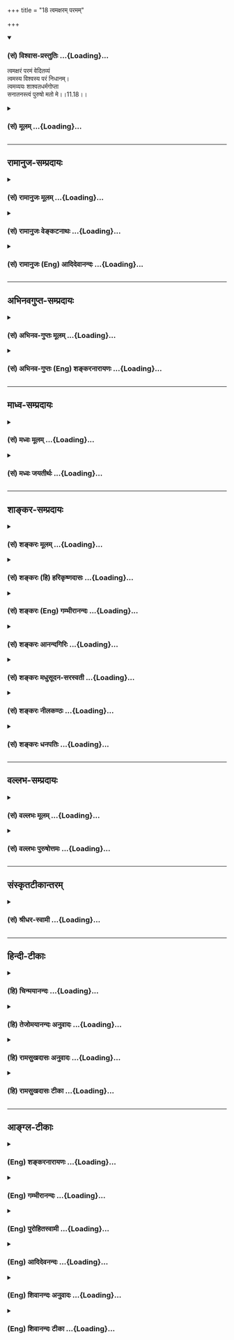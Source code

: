 +++
title = "18 त्वमक्षरम् परमम्"

+++
<div class="js_include" newlevelforh1="3" title="(सं) विश्वास-प्रस्तुतिः" unfilled url="/purANam/mahAbhAratam/06-bhIShma-parva/02-bhagavad-gItA-parva/saMskRtam/vishvAsa-prastutiH/11_vishva-rUpa-darshana/18_tvamaxaram_parama.md">
<details open><summary><h3>(सं) विश्वास-प्रस्तुतिः ...{Loading}...</h3></summary>

त्वमक्षरं परमं वेदितव्यं  
त्वमस्य विश्वस्य परं निधानम्।  
त्वमव्ययः शाश्वतधर्मगोप्ता  
सनातनस्त्वं पुरुषो मतो मे।।11.18।।
</details>
</div>
<div class="js_include collapsed" newlevelforh1="3" title="(सं) मूलम्" unfilled url="/purANam/mahAbhAratam/06-bhIShma-parva/02-bhagavad-gItA-parva/saMskRtam/mUlam/11_vishva-rUpa-darshana/18_tvamaxaram_parama.md">
<details><summary><h3>(सं) मूलम् ...{Loading}...</h3></summary>

त्वमक्षरं परमं वेदितव्यं  
त्वमस्य विश्वस्य परं निधानम्।  
त्वमव्ययः शाश्वतधर्मगोप्ता  
सनातनस्त्वं पुरुषो मतो मे।।11.18।।
</details>
</div>


_________________
## रामानुज-सम्प्रदायः
<div class="js_include collapsed" newlevelforh1="3" title="(सं) रामानुजः मूलम्" unfilled url="/purANam/mahAbhAratam/06-bhIShma-parva/02-bhagavad-gItA-parva/saMskRtam/rAmAnujaH/mUlam/11_vishva-rUpa-darshana/18_tvamaxaram_parama.md">
<details><summary><h3>(सं) रामानुजः मूलम् ...{Loading}...</h3></summary>

।।11.18।। उपनिषत्सुद्वे विद्ये वेदितव्ये (मु0 उ₀ 1।1।4) इत्यादिषु
वेदितव्यतया निर्दिष्टं **परमम् अक्षरं त्वम्** एव। **अस्य विश्वस्य परं
निधानं** विश्वस्य अस्य परमाधारभूतः **त्वम्** एव; **त्वम् अव्ययः**
व्ययंरहितः; यत्स्वरूपो यद्गुणो यद्विभवश्च त्वं तेन एव रूपेण सर्वदा
अवतिष्ठसे; **शाश्वतधर्मगोप्ता** शाश्वतस्य नित्यस्य वैदिकस्य धर्मस्य
एवमादिभिः अवतारैः त्वम् एव गोप्ता। **सनातनः त्वं पुरुषो मतो
मे**वेदामहेतं पुरुषं महान्तम् (तै. आ. 3।12।7)परात्परं पुरुषम् (मु0 उ₀
3।2।8) इत्यादिषु उदितः सनातनपुरुषः त्वम् एव इति मे मतो
ज्ञातः। ,यदुकुलतिलकः त्वम् एवंभूत इदानीं साक्षात्कृतो मया इत्यर्थः।

</details>
</div>
<div class="js_include collapsed" newlevelforh1="3" title="(सं) रामानुजः वेङ्कटनाथः" unfilled url="/purANam/mahAbhAratam/06-bhIShma-parva/02-bhagavad-gItA-parva/saMskRtam/rAmAnujaH/venkaTanAthaH/11_vishva-rUpa-darshana/18_tvamaxaram_parama.md">
<details><summary><h3>(सं) रामानुजः वेङ्कटनाथः ...{Loading}...</h3></summary>

  
  
।।11.18।। त्वमक्षरमिति। त्वमक्षरम् इत्यादिना
भगवत्प्रभावदर्शनादेवमक्षरवेदितव्याव्ययसनातनपुरुषादिशब्दैर्मुण्डकोपनिषदादिस्मारणमित्यभिप्रायेणाह
-- उपनिषत्स्विति। निर्दिष्टमिति -- अथ परा यया तदक्षरमधिगम्यते
\[मुं.उ.1।9।5\] इत्यादिनेति शेषः। विष्णुसंज्ञं सर्वाधारं धाम्
इत्याद्यनुसन्धानेनाह -- विश्वस्यास्य परमाधारभूत इति। निधीयतेऽस्मिन्निति
निधानम् निधानानामपि निधानत्वात्परं निधानम्। आधारभूतं विश्वस्य
इत्याद्युक्तजीवव्यवच्छेदार्थः परशब्दः। भूतमात्राः
प्रज्ञामात्रास्वर्पिताः। प्रज्ञामात्राः प्राणेऽर्पिताः \[कौ.उ.3।9\] इति
हि श्रूयते। अनन्याधारत्वाय परमशब्देन व्याक्रिया। अव्ययशब्देन तदव्ययम्
\[मुं.उ.1।1।6\] अनन्तमव्ययं कविम् \[म.ना.9।6\] इत्यादिकं स्मारितम्।
स्वरूपस्य गुणस्य विभवस्य वा यदा कदाचित्प्रच्युतिर्हि व्ययः स
सर्वोऽप्यस्य नास्तीत्यविशेषिताव्ययशब्देनोच्यते; दृश्यमानाकारानुवादित्वं
शब्दनिर्दिष्टविशेषकत्वादव्ययशब्दस्य
जीवादिसाधारणस्वरूपमात्रनित्यतोक्तावतिशयाभावादित्यभिप्रायेणाह --
यत्स्वरूपो यद्गुणो यद्विभवश्चेति। अत्र विभवशब्देन नित्यविभूतिर्विवक्षिता
विभूतियुगलविवक्षायां तु द्रव्यस्वरूपस्यान्यूनानतिरिक्तत्वमात्रमिह
विवक्षितमिति भाव्यम्। शश्वद्भवः शाश्वतः। शाश्वतत्वे हेतुः
नित्यागममूलत्वमित्यभिप्रायेण -- वैदिकस्येत्युक्तम्। नारायणः
शाश्वतधर्मगोप्ता इत्यादिष्वपि वैदिक एव विशेषधर्म उच्यत इत्यभिप्रायः।
प्रत्यक्षशास्त्राभ्यामवगतोऽयमर्थ उच्यत इत्यभिप्रायेण --
एवमादिभिरवतारैरित्युक्तम्। पुरुषविषयेण
श्रुतिद्वयेनोपास्यत्वप्राप्यत्वप्रदर्शनम्। आदिशब्देन येनाक्षरं पुरुषं
वेद सत्यम् \[मुं.उ.1।2।13\] इत्यादिकं क्रोडीकृतम्। सनातनशब्देन
सत्यशब्दोपबृंहणम्। मतः इति स्वाभिमानमात्रप्रतीतिव्युदासायाहज्ञात इति।
अत्र श्लोकेत्वम् इति प्राचीनमांसचक्षुःप्रतिपन्नाकारानुवादः। शेषेण तु
दिव्यचक्षुर्लाभसाक्षात्कृताकारकथनम्। प्रभावमात्रज्ञानस्य प्रागेव
सिद्धत्वादित्यभिप्रायेणाहयदुकुलेति। मतशब्दोऽत्र सामान्यरूपःपश्यामि
इत्युक्तसाक्षात्काराख्यविशेषपर्यवसित इत्यभिप्रायेण -- इदानीं साक्षात्कृत
इत्युक्तम्।  
  

</details>
</div>
<div class="js_include collapsed" newlevelforh1="3" title="(सं) रामानुजः (Eng) आदिदेवानन्दः" unfilled url="/purANam/mahAbhAratam/06-bhIShma-parva/02-bhagavad-gItA-parva/saMskRtam/rAmAnujaH/english/AdidevAnandaH/11_vishva-rUpa-darshana/18_tvamaxaram_parama.md">
<details><summary><h3>(सं) रामानुजः (Eng) आदिदेवानन्दः ...{Loading}...</h3></summary>

11.18 You alone are the Supreme 'Imperishable Person' indicated as that
which ought to be realised in such Upanisadic passages as: 'Two sciences
are to be known' (Mun. U., 1.1.4). You alone are the 'Supreme
Substratum' of the universe, i.e., supreme support of this universe. You
are 'immutable', namely, not liable to mutation. Whatever might be your
attributes and divine manifestations, You remain unchanged in Your form.
You alone are the guardian of 'the eternal law' - You who protect the
eternal Dharma of the Veda by incarnations like this. I know you are the
everlasting Person. I know You are the eternal Person, described in such
passages as, 'I know this great Purusa' (Tai. A., 3.12.7) and 'Person
who is higher than the high' (Mun. U., 3.2.8). You, who were till now
known to me as the most distinguished of the race of Yadu, have been
realised by me now through direct perception as of this nature, i.e., of
a nature unknown to me before. Such is the meaning.

</details>
</div>


_________________
## अभिनवगुप्त-सम्प्रदायः
<div class="js_include collapsed" newlevelforh1="3" title="(सं) अभिनव-गुप्तः मूलम्" unfilled url="/purANam/mahAbhAratam/06-bhIShma-parva/02-bhagavad-gItA-parva/saMskRtam/abhinava-guptaH/mUlam/11_vishva-rUpa-darshana/18_tvamaxaram_parama.md">
<details><summary><h3>(सं) अभिनव-गुप्तः मूलम् ...{Loading}...</h3></summary>

।।11.18।। समनन्तरेणाध्यायेन य एवार्थ उक्तस्तमेव प्रत्यक्षीकर्तुमर्जुनः
पृच्छति +++(S;N;K [n] add स एव चायमुद्यमः after पृच्छति)+++। यो
ह्युपदेशक्रमेणार्थोऽवगतः स एव प्रत्यक्षसंविदोपारुह्यमाणः स्फुटीभवति।
तदर्थमेवेमे उक्तिप्रत्युक्ती उच्येते -- त्वमक्षरमिति।
सात्वतधर्मगोप्तेति। सत् सत्यं क्रियाज्ञानयोरुभयोरपि भेदाप्रतिभासात्मकं
तथा,+++(S;;N;K [n] add परमगुरौ महादेवेऽर्पणम् before तथा See Ag. XII; 11
and our note No. 13 thereon)+++ सत्तात्मकं प्रकाशरूपं +++(S;K [n] प्रकाशशीलम्)+++
तत्त्वं विद्यते येषां ते सात्वताः। तेषां धर्मः अनवरतग्रहणसंन्यासपरत्वात्
सृष्टिसंहारविषयः सकलमार्गोत्तीर्णः; तं गोपायत्रे। एतदेवात्राध्याये
रहस्यं प्रायशो देवीस्तोत्रविवृतौ मयप्रकाशितम्। तत् सहृदयैः सोपदेशैः
स्वयमेवावगम्यते इति किं पुनः पुनः स्फुटतरप्रकाशनवाचालतया।

</details>
</div>
<div class="js_include collapsed" newlevelforh1="3" title="(सं) अभिनव-गुप्तः (Eng) शङ्करनारायणः" unfilled url="/purANam/mahAbhAratam/06-bhIShma-parva/02-bhagavad-gItA-parva/saMskRtam/abhinava-guptaH/english/shankaranArAyaNaH/11_vishva-rUpa-darshana/18_tvamaxaram_parama.md">
<details><summary><h3>(सं) अभिनव-गुप्तः (Eng) शङ्करनारायणः ...{Loading}...</h3></summary>

11.18 Tvam aksaram etc. Guardian of the pious acts of the Satvatas.
Satvatas are the same as the Satvatas i.e. those who are established in
the Truth that does not take cognizance of any difference between the
Action (11.Spanda) and the Consciousness; the Truth which is nothing but
Existentiality and is in the form of Awarenes. Their pious act is that
act \[of meditation\] of theirs which - on account of its being
continously engaged in the process of undertaking and rejecting
\[things\] - consists of the act of emanation and absorption, and is the
most superior of all the paths \[leading to salvation\]. The Lord
protects that pious act. This is the secret in this chapter and it has
been made almost clear by me (11.Ag.) in my (11.Ag.'s) Vivrti
(11.Commentary) on the Devistotra (11.Goddess-Hymn). That is
self-evident to the learned readers, with critical accuman, and
initiation. Hence, why to take recourse to the verbiage of explaining
again and again what is already known very clearly.

</details>
</div>


_________________
## माध्व-सम्प्रदायः
<div class="js_include collapsed" newlevelforh1="3" title="(सं) मध्वः मूलम्" unfilled url="/purANam/mahAbhAratam/06-bhIShma-parva/02-bhagavad-gItA-parva/saMskRtam/madhvaH/mUlam/11_vishva-rUpa-darshana/18_tvamaxaram_parama.md">
<details><summary><h3>(सं) मध्वः मूलम् ...{Loading}...</h3></summary>

।।11.18।। Sri Madhvacharya did not comment on this sloka.

</details>
</div>
<div class="js_include collapsed" newlevelforh1="3" title="(सं) मध्वः जयतीर्थः" unfilled url="/purANam/mahAbhAratam/06-bhIShma-parva/02-bhagavad-gItA-parva/saMskRtam/madhvaH/jayatIrthaH/11_vishva-rUpa-darshana/18_tvamaxaram_parama.md">
<details><summary><h3>(सं) मध्वः जयतीर्थः ...{Loading}...</h3></summary>

।।11.18।। Sri Jayatirtha did not comment on this sloka.

</details>
</div>


_________________
## शाङ्कर-सम्प्रदायः
<div class="js_include collapsed" newlevelforh1="3" title="(सं) शङ्करः मूलम्" unfilled url="/purANam/mahAbhAratam/06-bhIShma-parva/02-bhagavad-gItA-parva/saMskRtam/shankaraH/mUlam/11_vishva-rUpa-darshana/18_tvamaxaram_parama.md">
<details><summary><h3>(सं) शङ्करः मूलम् ...{Loading}...</h3></summary>

।।11.18।। --,**त्वम् अक्षरं** न क्षरतीति; **परमं** ब्रह्म **वेदितव्यं**
ज्ञातव्यं मुमुक्षुभिः। **त्वम् अस्य विश्वस्य** समस्तस्य जगतः **परं**
प्रकृष्टं **निधानं** निधीयते अस्मिन्निति निधानं परः आश्रयः इत्यर्थः।
किञ्च; **त्वम् अव्ययः** न तव व्ययो विद्यते इति अव्ययः;
**शाश्वतधर्मगोप्ता** शश्वद्भवः शाश्वतः नित्यः धर्मः तस्य गोप्ता
शाश्वतधर्मगोप्ता। **सनातनः** चिरंतनः **त्वं पुरुषः** परमः **मतः**
अभिप्रेतः **मे** मम।। किञ्च --,

</details>
</div>
<div class="js_include collapsed" newlevelforh1="3" title="(सं) शङ्करः (हि) हरिकृष्णदासः" unfilled url="/purANam/mahAbhAratam/06-bhIShma-parva/02-bhagavad-gItA-parva/saMskRtam/shankaraH/hindI/harikRShNadAsaH/11_vishva-rUpa-darshana/18_tvamaxaram_parama.md">
<details><summary><h3>(सं) शङ्करः (हि) हरिकृष्णदासः ...{Loading}...</h3></summary>

।।11.18।। इसीलिये अर्थात् आपकी योगशक्तिको देखकर ही मैं अनुमान करता हूँ
--, आप मुमुक्षु पुरुषोंद्वारा जाननेयोग्य परमअक्षर अर्थात् जिसका कभी नाश
न हो ऐसे परमब्रह्म परमात्मा हैं। आप ही इस समस्त जगत्के परम उत्तम निधान
हैं -- जिसमें कोई वस्तु रक्खी जाय उसे निधान कहते हैं; सो आप इस संसारके
परम आश्रय हैं। इसके सिवा आप अविनाशी हैं अर्थात् आपका कभी नाश नहीं होता;
इसलिये आप नाशरहित हैं और सनातनधर्मके रक्षक हैं अर्थात् जो सदासे है; ऐसे
नित्यधर्मके आप रक्षक हैं और आप ही सनातन परमपुरुष हैं -- यह मेरा मत है।

</details>
</div>
<div class="js_include collapsed" newlevelforh1="3" title="(सं) शङ्करः (Eng) गम्भीरानन्दः" unfilled url="/purANam/mahAbhAratam/06-bhIShma-parva/02-bhagavad-gItA-parva/saMskRtam/shankaraH/english/gambhIrAnandaH/11_vishva-rUpa-darshana/18_tvamaxaram_parama.md">
<details><summary><h3>(सं) शङ्करः (Eng) गम्भीरानन्दः ...{Loading}...</h3></summary>

11.18 Tvam, You; are the aksaram, Immutable; the paramam, supreme One,
Brahman; veditavyam, to be known-by those aspiring for Liberation. You
are the param, most perfect; nidhanam, repository-where things are
deposited, i.e. the ultimate resort; asya visvasya, of this Universe, of
the entire creation. Further. You are the avyayah, Imperishable-there is
no decay in You; the sasvata-dharma-gopta, Protector (gopta) of the
ever-existing (sasvata) religion (dharma). You are the sanatanah,
eternal; transcendental purusah, Person. This is me, my; matah,
belief-what is meant by me. Moreover,

</details>
</div>
<div class="js_include collapsed" newlevelforh1="3" title="(सं) शङ्करः आनन्दगिरिः" unfilled url="/purANam/mahAbhAratam/06-bhIShma-parva/02-bhagavad-gItA-parva/saMskRtam/shankaraH/AnandagiriH/11_vishva-rUpa-darshana/18_tvamaxaram_parama.md">
<details><summary><h3>(सं) शङ्करः आनन्दगिरिः ...{Loading}...</h3></summary>

।।11.18।। सप्रपञ्चे भगवद्रूपे प्रकृते प्रकरणविरुद्धं
त्वमक्षरमित्यादिनिरुपाधिकवचनमित्याशङ्क्याह -- **इतएवेति।**
योगशक्तिरैश्वर्यातिशयः। न क्षरतीति निष्प्रपञ्चत्वमुच्यते।
परमपुरुषार्थत्वात्परमार्थत्वाच्च ज्ञातव्यत्वम्। यस्मिन्द्यौः
पृथिवीत्यादौ प्रपञ्चायतनस्यैव ततो निकृष्टस्य ज्ञातव्यत्वश्रवणात्। कुतो
ब्रह्मणो ज्ञातव्यत्वं तत्राह -- **त्वमस्येति।** निष्प्रपञ्चस्य ब्रह्मणो
ज्ञेयत्वे हेत्वन्तरमाह -- **किञ्चेति।** अविनाशित्वात्तवैव
ज्ञातव्यत्वादतिरिक्तस्य नाशित्वेन हेयत्वादित्यर्थः। ज्ञानकर्मात्मनो
धर्मस्य नित्यत्वं वेदप्रमाणकत्वं धर्मसंस्थापनार्थाय संभवामीत्युक्तत्वाद्
गोप्ता रक्षिता।

</details>
</div>
<div class="js_include collapsed" newlevelforh1="3" title="(सं) शङ्करः मधुसूदन-सरस्वती" unfilled url="/purANam/mahAbhAratam/06-bhIShma-parva/02-bhagavad-gItA-parva/saMskRtam/shankaraH/madhusUdana-sarasvatI/11_vishva-rUpa-darshana/18_tvamaxaram_parama.md">
<details><summary><h3>(सं) शङ्करः मधुसूदन-सरस्वती ...{Loading}...</h3></summary>

।।11.18।। एवं तवातर्क्यनिरतिशयैश्वर्यदर्शनादनुमिनोमि -- त्वमिति।
त्वमेवाक्षरं परमं ब्रह्म वेदितव्यं मुमुक्षुभिर्वेदान्तश्रवणादिना।
त्वमेवास्य विश्वस्य परं प्रकृष्टं निधीयतेऽस्मिन्निति निधानमाश्रयः। अतएव
त्वमव्ययो नित्यः शाश्वतस्य नित्यवेदप्रतिपाद्यतयाऽस्य धर्मस्य गोप्ता
पालयिता। शाश्वतेति संबोधनं वा। तस्मिन्पक्षेऽव्ययो विनाशरहितः। अतएव
सनातनश्चिरन्तनः पुरुषो यः परमात्मा स एव त्वं मे मतो विदितोसि।

</details>
</div>
<div class="js_include collapsed" newlevelforh1="3" title="(सं) शङ्करः नीलकण्ठः" unfilled url="/purANam/mahAbhAratam/06-bhIShma-parva/02-bhagavad-gItA-parva/saMskRtam/shankaraH/nIlakaNThaH/11_vishva-rUpa-darshana/18_tvamaxaram_parama.md">
<details><summary><h3>(सं) शङ्करः नीलकण्ठः ...{Loading}...</h3></summary>

।।11.18।। एवं तव योगैश्वर्यदर्शनात्त्वामेवमवैमीति वदन्नप्रमेयत्वमेव
विवृणोति -- **त्वमिति।** परममक्षरमस्थूलादिलक्षणम्। अक्षरं ब्रह्म परमम्
इत्यत्र प्रागुक्तं निष्कलं ब्रह्म तदेव त्वमसि। एतेन सगुणरूपस्य
निर्गुणज्ञापकत्वमुक्तम्। शाखाग्रस्येव चन्द्रज्ञापकत्वम्। अतएव वेदितव्यं
वेदान्तप्रमाणेन ज्ञातुं योग्यं नतूपासनीयम्। सगुणं ब्रह्मापि त्वमेवेत्याह
-- **त्वमस्येति।** निधानं लयस्थानम्। एतेन कारणत्वमुक्तम्। अव्ययः अमृतः
देवत्वात्। शाश्वतस्य वैदिकस्य धर्मस्य गोप्तेत्यनेन
कार्यब्रह्मभूतहिरण्यगर्भरूपत्वमुक्तम्। ,सनातनश्चिरन्तनोऽनादिपुरुषो
जीवात्मा सोऽपि त्वमेव मे मम मतः। एवं विश्वरूपदर्शने जीवब्रह्मणोरैक्यं
शाखया चन्द्र इवाधिगम्यत इत्युक्तम्।

</details>
</div>
<div class="js_include collapsed" newlevelforh1="3" title="(सं) शङ्करः धनपतिः" unfilled url="/purANam/mahAbhAratam/06-bhIShma-parva/02-bhagavad-gItA-parva/saMskRtam/shankaraH/dhanapatiH/11_vishva-rUpa-darshana/18_tvamaxaram_parama.md">
<details><summary><h3>(सं) शङ्करः धनपतिः ...{Loading}...</h3></summary>

।।11.18।। दृष्ट्वा चानुमिनोमि। त्वमक्षरं न क्षरतीत्यक्षरं परमं ब्रह्म
श्रुवणादिना मुमुक्षुभिर्वेदितव्यं ज्ञातव्यं त्वमेव। यतोऽस्य विश्वस्य परं
प्रकृष्टं निधानं निधीयतेऽस्मिन्निति निधानं परः आश्रयस्त्वमेव। किंच
त्वमव्ययो विनाशरहितः पुनश्च शश्वदभवस्य नित्यस्य नित्यवेदबोधितस्य धर्मस्य
गोप्ता रक्षकोऽतस्त्वं चिरंतनः पुरुषो ममाभिमतः।

</details>
</div>


_________________
## वल्लभ-सम्प्रदायः
<div class="js_include collapsed" newlevelforh1="3" title="(सं) वल्लभः मूलम्" unfilled url="/purANam/mahAbhAratam/06-bhIShma-parva/02-bhagavad-gItA-parva/saMskRtam/vallabhaH/mUlam/11_vishva-rUpa-darshana/18_tvamaxaram_parama.md">
<details><summary><h3>(सं) वल्लभः मूलम् ...{Loading}...</h3></summary>

।।11.18।। यस्मादेवं तस्मात् -- त्वमक्षरमिति। ब्रह्मविशेषणतया व्याख्येयं
ज्ञानिभिर्वेदितव्यं यदुक्तं तत्त्वमसि \[छा.उ.6।8।715\]सनातनः पुरुषः इति
समष्टिभूतस्याप्यव्यक्तः कारणभूतः पुरुषलिङ्गकः। न तु
स्त्रीलिङ्गाव्यक्ताप्रकृतिरेवम्भूता सर्वत्र निर्वक्तुं शक्या
अव्यक्तस्याक्षरस्य पुरुषत्वेन निर्द्देशात्।

</details>
</div>
<div class="js_include collapsed" newlevelforh1="3" title="(सं) वल्लभः पुरुषोत्तमः" unfilled url="/purANam/mahAbhAratam/06-bhIShma-parva/02-bhagavad-gItA-parva/saMskRtam/vallabhaH/puruShottamaH/11_vishva-rUpa-darshana/18_tvamaxaram_parama.md">
<details><summary><h3>(सं) वल्लभः पुरुषोत्तमः ...{Loading}...</h3></summary>

  
  
।।11.18।। एवम्भूतस्वरूपदर्शनेन स्वज्ञानार्थं निवेदयति -- त्वमिति। अक्षरं
अक्षरस्वरूपं त्वमेव परमं ब्रह्म। त्वं वेदितव्यं भक्तानां ज्ञानिनां
ज्ञेयरूपस्त्वमेव। अक्षरत्वेन सर्वोत्पत्तिकारणता निरूपिता। लयस्वरूपमाह --
त्वमस्यविश्वस्य परमुत्कृष्टं मोक्षरूपं निधानं निधीयतेऽस्मिन्निति
लयस्थानम्। पालकत्वमाह -- शाश्वतस्य नित्यस्य धर्मस्य गोप्ता पालको
रक्षकस्त्वम्। एवमपि न गुणात्मकः; किन्तु अव्ययोऽविनाशी नित्यः। एवं
सर्वधर्मानुक्त्वा मुख्यं स्वनिश्चिततामाह -- सनातनः पुरुषः पुरुषोत्तमो मे
मम मतः सम्मत इत्यर्थः।  
  

</details>
</div>


_________________
## संस्कृतटीकान्तरम्
<div class="js_include collapsed" newlevelforh1="3" title="(सं) श्रीधर-स्वामी" unfilled url="/purANam/mahAbhAratam/06-bhIShma-parva/02-bhagavad-gItA-parva/saMskRtam/shrIdhara-svAmI/11_vishva-rUpa-darshana/18_tvamaxaram_parama.md">
<details><summary><h3>(सं) श्रीधर-स्वामी ...{Loading}...</h3></summary>

।।11.18।। यस्मादेवं तवातर्क्यमैश्वर्यं तस्मात् **-- त्वमिति।**
त्वमेवाक्षरं परमं ब्रह्म। कथंभूतम्। वेदितव्यं मुमुक्षुभिर्ज्ञातव्यम्।
त्वमेवास्य विश्वस्य परं निधानं निधीयतेऽस्मिन्निति निधानं प्रकृष्टाश्रयः।
अतएव त्वमव्ययो नित्यः शाश्वतस्य नित्यस्य धर्मंस्य गोप्ता पालकः
सनातनश्चिरंतनः पुरुषो मे मतः संमतोऽसि।

</details>
</div>


_________________
## हिन्दी-टीकाः
<div class="js_include collapsed" newlevelforh1="3" title="(हि) चिन्मयानन्दः" unfilled url="/purANam/mahAbhAratam/06-bhIShma-parva/02-bhagavad-gItA-parva/hindI/chinmayAnandaH/11_vishva-rUpa-darshana/18_tvamaxaram_parama.md">
<details><summary><h3>(हि) चिन्मयानन्दः ...{Loading}...</h3></summary>

।।11.18।। सभी बुद्धिमान् पुरुष अपने प्रत्येक अनुभव से किसी निष्कर्ष तक
पहुँचने का प्रयत्न करते हैं; जो उनका ज्ञान कहलाता है। अर्जुन को भी ऐसा
ही एक अनुभव हो रहा था; जो अपनी सम्पूर्णता में बुद्धि से अग्राह्य और
शब्दों से अनिर्वचनीय था। परन्तु उसने जो कुछ देखा; उससे वह कुछ निष्कर्ष
निकालने का प्रयत्न करता है। इस अनुभव को समझकर वह इस निष्कर्ष पर पहुँचता
है कि इस विराट्स्वरूप के पीछे जो शक्ति या चैतन्य है; वही अविनाशी परम
सत्य है। समुद्र में उत्पत्ति; स्थिति और लय को प्राप्त होने वाली समस्त
तरंगांे का प्रभव या स्रोत समुद्र होता है। वही उन तरंगों का निधान है।
निधान का अर्थ है जिसमें वस्तुएं निहित हों अर्थात् उनका आश्रय। इसी प्रकार
अर्जुन भी इस बुद्धिमत्तापूर्ण निष्कर्ष पर पहुँचता है कि विराट् पुरुष ही
सम्पूर्ण विश्व का निधान अर्थात् अधिष्ठान है। विश्व शब्द से केवल यह दृष्ट
भौतिक जगत् ही नहीं समझना चाहिये। वेदान्त के अनुसार जो वस्तु दृष्ट अनुभूत
या ज्ञात है; वह विश्व शब्द की परिभाषा में आती है; इस परिभाषा के अनुसार
विषय तथा उनके ग्राहक करण इन्द्रिय; मन आदि सब विश्व है और पुरुष उसका
निधान है। विकारी वस्तुओं के विकारों अर्थात् परिवर्तनों के लिए एक अविकारी
अधिष्ठान की आवश्यकता होती है। यह परिवर्तनशील जगत् सदैव देश और काल की धुन
पर नृत्य करता रहता है। परन्तु; घटनाओं की निरंतरता का अनुभव कर उनका एक
सम्पूर्ण ज्ञान प्राप्त करने के लिए एक नित्य अपरिवर्तनशील ज्ञाता का होना
अत्यावश्यक है। वह ज्ञाता किसी भी प्रकार से स्वयं उन घटनाओं में लिप्त
नहीं होता है। ऐसा यह अविकारी चेतन तत्त्व ही वह सत्य आत्मा है; जो इतने
विशाल विश्वरूप को धारण कर सकता है। इन विचारों को ध्यान में रखकर अर्जुन
यह घोषणा करता है कि वह चेतन तत्त्व; जिसने स्वयं को इस आश्चर्यमय रूप में
परिवर्तित कर लिया है; वही एकमेव अविनाशी अपरिवर्तनशील सत्य है; जो इस
विकारी जगत् में सर्वत्र व्याप्त है। हिन्दुओं के मत के अनुसार धर्म का
रक्षक स्वयं परमेश्वर है; और न कि एक र्मत्य राजा या पुरोहित वर्ग। हिन्दू
लोग किसी ऐसे आकस्मिक देवदूत के अनुयायी नहीं हैं; जिसका क्षणिक ऐतिहासिक
अस्तित्त्व था और जिसके जीवन का कार्य तत्कालीन पीढ़ी की यथासंभव सेवा करना
था। हिन्दुओं के लिए सनातन सत्य पुरुष ही लक्ष्य है; गुरु है और मार्ग भी
है। धर्म की रक्षा के लिए हमें विषैली गैस अथवा अणुबम जैसी किसी लौकिक
शक्ति की आवश्यकता नहीं है। आप ही सनातन पुरुष हैं; ऐसा मेरा मत है वेदान्त
के एक रूपक के अनुसार स्थूल शरीर को एक राजनगरी के समान माना गया है और
जिसके नौ द्वार हैं। प्रत्येक का नियंत्रण तथा रक्षण एकएक अधिष्ठातृ देवता
के द्वारा किया जाता है। इस नवद्वार पुरी में निवास करने वाला चैतन्य
तत्त्व पुरुष कहलाता है। इस श्लोक के संदर्भ में इसका अभिप्राय यह है कि
हमारे जीवन की पहेली का समाधान इस सनातन पुरुष की प्राप्ति में ही है; न कि
बाह्य जगत् के विषयों में। यह पुरुष ही विश्व का अधिष्ठान है; जो विश्वरूप
को धारण कर सकता है; जिसको अर्जुन विस्मय भरी दृष्टि से देख रहा है।

</details>
</div>
<div class="js_include collapsed" newlevelforh1="3" title="(हि) तेजोमयानन्दः अनुवादः" unfilled url="/purANam/mahAbhAratam/06-bhIShma-parva/02-bhagavad-gItA-parva/hindI/tejomayAnandaH/anuvAdaH/11_vishva-rUpa-darshana/18_tvamaxaram_parama.md">
<details><summary><h3>(हि) तेजोमयानन्दः अनुवादः ...{Loading}...</h3></summary>

।।11.18।। आप ही जानने योग्य (वेदितव्यम्) परम अक्षर हैं; आप ही इस विश्व
के परम आश्रय (निधान) हैं ! आप ही शाश्वत धर्म के रक्षक हैं और आप ही सनातन
पुरुष हैं,ऐसा मेरा मत है।।

</details>
</div>
<div class="js_include collapsed" newlevelforh1="3" title="(हि) रामसुखदासः अनुवादः" unfilled url="/purANam/mahAbhAratam/06-bhIShma-parva/02-bhagavad-gItA-parva/hindI/rAmasukhadAsaH/anuvAdaH/11_vishva-rUpa-darshana/18_tvamaxaram_parama.md">
<details><summary><h3>(हि) रामसुखदासः अनुवादः ...{Loading}...</h3></summary>

।।11.18।। आप ही जाननेयोग्य परम अक्षर (अक्षरब्रह्म) हैं, आप ही इस
सम्पूर्ण विश्वके परम आश्रय हैं, आप ही सनातनधर्मके रक्षक हैं और आप ही
अविनाशी सनातन पुरुष हैं -- ऐसा मैं मानता हूँ।

</details>
</div>
<div class="js_include collapsed" newlevelforh1="3" title="(हि) रामसुखदासः टीका" unfilled url="/purANam/mahAbhAratam/06-bhIShma-parva/02-bhagavad-gItA-parva/hindI/rAmasukhadAsaH/TIkA/11_vishva-rUpa-darshana/18_tvamaxaram_parama.md">
<details><summary><h3>(हि) रामसुखदासः टीका ...{Loading}...</h3></summary>

।।11.18।।***व्याख्या--*'त्वमक्षरं परमं वेदितव्यम्'--** वेदों,
शास्त्रों, पुराणों, स्मृतियों, सन्तोंकी वाणियों और तत्त्वज्ञ जीवन्मुक्त
महापुरुषोंद्वारा जाननेयोग्य जो परमानन्दस्वरूप अक्षरब्रह्म है, जिसको
निर्गुण-निराकार कहते हैं, वे आप ही हैं।

</details>
</div>


_________________
## आङ्ग्ल-टीकाः
<div class="js_include collapsed" newlevelforh1="3" title="(Eng) शङ्करनारायणः" unfilled url="/purANam/mahAbhAratam/06-bhIShma-parva/02-bhagavad-gItA-parva/english/shankaranArAyaNaH/11_vishva-rUpa-darshana/18_tvamaxaram_parama.md">
<details><summary><h3>(Eng) शङ्करनारायणः ...{Loading}...</h3></summary>

11.18. You are the imperishable, the Supreme Being to be known; You are
the ultimate place of rest for this universe; You are changeless and the
guardian of the pious act of the Satvatas; You are the everlasting Soul,
I believe.

</details>
</div>
<div class="js_include collapsed" newlevelforh1="3" title="(Eng) गम्भीरानन्दः" unfilled url="/purANam/mahAbhAratam/06-bhIShma-parva/02-bhagavad-gItA-parva/english/gambhIrAnandaH/11_vishva-rUpa-darshana/18_tvamaxaram_parama.md">
<details><summary><h3>(Eng) गम्भीरानन्दः ...{Loading}...</h3></summary>

11.18 You are the Immutable, the supreme One to be known; You are the
most perfect repository of this Universe. You are the Imperishable, the
Protector of the ever-existing religion; You are the eternal Person.
This is my belief.

</details>
</div>
<div class="js_include collapsed" newlevelforh1="3" title="(Eng) पुरोहितस्वामी" unfilled url="/purANam/mahAbhAratam/06-bhIShma-parva/02-bhagavad-gItA-parva/english/purohitasvAmI/11_vishva-rUpa-darshana/18_tvamaxaram_parama.md">
<details><summary><h3>(Eng) पुरोहितस्वामी ...{Loading}...</h3></summary>

11.18 Imperishable art Thou, the Sole One worthy to be known, the
priceless Treasure-house of the universe, the immortal Guardian of the
Life Eternal, the Spirit Everlasting.

</details>
</div>
<div class="js_include collapsed" newlevelforh1="3" title="(Eng) आदिदेवनन्दः" unfilled url="/purANam/mahAbhAratam/06-bhIShma-parva/02-bhagavad-gItA-parva/english/AdidevanandaH/11_vishva-rUpa-darshana/18_tvamaxaram_parama.md">
<details><summary><h3>(Eng) आदिदेवनन्दः ...{Loading}...</h3></summary>

11.18 You are the Imperishable, Supreme One to be realised. You are the
Supreme Substratum of this universe. You are immutable, the guardian of
the eternal law, I know You are the Supreme Person who is everlasting.

</details>
</div>
<div class="js_include collapsed" newlevelforh1="3" title="(Eng) शिवानन्दः अनुवादः" unfilled url="/purANam/mahAbhAratam/06-bhIShma-parva/02-bhagavad-gItA-parva/english/shivAnandaH/anuvAdaH/11_vishva-rUpa-darshana/18_tvamaxaram_parama.md">
<details><summary><h3>(Eng) शिवानन्दः अनुवादः ...{Loading}...</h3></summary>

11.18 Thou art the Imperishable, the Supreme Being, worthy to be known.
Thou art the great treasure-house of this universe; Thou art the
imperishable protector of the eternal Dhrama; Thou art the Primal
Person, I deem.

</details>
</div>
<div class="js_include collapsed" newlevelforh1="3" title="(Eng) शिवानन्दः टीका" unfilled url="/purANam/mahAbhAratam/06-bhIShma-parva/02-bhagavad-gItA-parva/english/shivAnandaH/TIkA/11_vishva-rUpa-darshana/18_tvamaxaram_parama.md">
<details><summary><h3>(Eng) शिवानन्दः टीका ...{Loading}...</h3></summary>

11.18 त्वम् Thou; अक्षरम् imperishable; परमम् the Supreme Being;
वेदितव्यम् worthy to be known; त्वम् Thou; अस्य (of) this; विश्वस्य of
universe; परम् the great; निधानम् treasurehouse; त्वम् Thou; अव्ययः
imperishable; शाश्वतधर्मगोप्ता Protector of the Eternal Dharma; सनातनः
ancient; त्वम् Thou; पुरुषः Purusha; मतः thought; मे of me.Commentary
VisvasyaNidhaanam Treasurehouse of this universe; also means abode or
refuge or the substratum of this universe. It is because of this that
all the beings in the universe are preserved and protected. He is the
inexhaustibel source to Whom the devotee turns at all times. Deluded
indeed are they that ignore this divine treasurehouse and runa fter the
shadow of the objects of the senses which do not contain even an iota of
pleasure.Veditavyam To be known by the aspirants or seekrs of
liberation; through Sravana (hearing of the scriptures); Manana
(reflection) and Nididhyasana (meditation).Avyayah means inexhaustible;
unchanging; undying.

</details>
</div>
